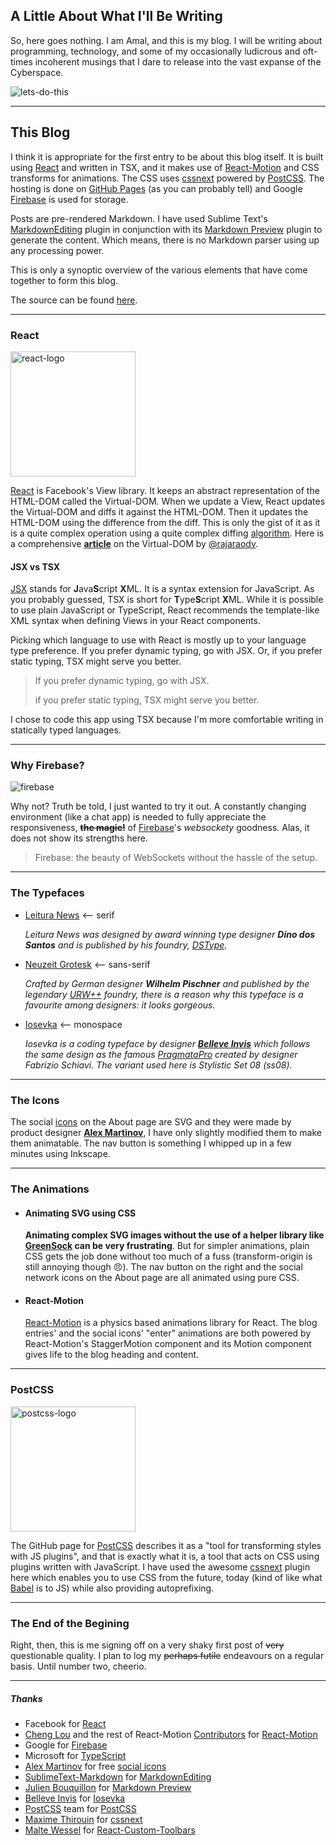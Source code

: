 ## A Little About What I'll Be Writing

So, here goes nothing. I am Amal, and this is my blog. I will be writing about programming, technology, and some of my occasionally ludicrous and oft-times incoherent musings that I dare to release into the vast expanse of the Cyberspace.

<img alt="lets-do-this" title="Let's do this!!!" src="https://firebasestorage.googleapis.com/v0/b/amalkarunarathna-353b0.appspot.com/o/firstArticle%2Fanchorman-the-legend-of-ron-burgundy-meme.jpg?alt=media&token=f90565df-aeeb-45a0-9e88-531f043fcc0e#centre">

---

## This Blog

I think it is appropriate for the first entry to be about this blog itself. It is built using [React][react] and written in TSX, and it makes use of [React-Motion][react-motion] and CSS transforms for animations. The CSS uses [cssnext][cssnext] powered by [PostCSS][postcss]. The hosting is done on [GitHub Pages][github-pages] (as you can probably tell) and Google [Firebase][firebase] is used for storage. 

Posts are pre-rendered Markdown. I have used Sublime Text's [MarkdownEditing][markdown-editing] plugin in conjunction with its [Markdown Preview][markdown-preview] plugin to generate the content. Which means, there is no Markdown parser using up any processing power. 

This is only a synoptic overview of the various elements that have come together to form this blog.

The source can be found [here][r3b311i0n].

---

### React

<img alt="react-logo" title="React" src="https://firebasestorage.googleapis.com/v0/b/amalkarunarathna-353b0.appspot.com/o/firstArticle%2Freact-logo.svg?alt=media&token=64f49ee1-247d-4da1-81e9-d8acc183f6f4#right" width="200" height="200">

[React][react] is Facebook's View library. It keeps an abstract representation of the HTML-DOM called the Virtual-DOM. When we update a View, React updates the Virtual-DOM and diffs it against the HTML-DOM. Then it updates the HTML-DOM using the difference from the diff. This is only the gist of it as it is a quite complex operation using a quite complex diffing [algorithm][react-diff].
Here is a comprehensive [**article**][virtual-dom] on the Virtual-DOM by [@rajaraodv][rajaraodv].

#### JSX vs TSX

[JSX][jsx] stands for **J**ava**S**cript **X**ML. It is a syntax extension for JavaScript. As you probably guessed, TSX is short for **T**ype**S**cript **X**ML. While it is possible to use plain JavaScript or TypeScript, React recommends the template-like XML syntax when defining Views in your React components.

Picking which language to use with React is mostly up to your language type preference. If you prefer dynamic typing, go with JSX. Or, if you prefer static typing, TSX might serve you better.

> If you prefer dynamic typing, go with JSX.
> 
> if you prefer static typing, TSX might serve you better.

I chose to code this app using TSX because I'm more comfortable writing in statically typed languages.

---

### Why Firebase?

<img alt="firebase" title="Firebase" src="https://firebasestorage.googleapis.com/v0/b/amalkarunarathna-353b0.appspot.com/o/firstArticle%2Ffirebase.png?alt=media&token=1bffe6a3-ad7b-4377-be3b-ca86514ae35a#right">

Why not? Truth be told, I just wanted to try it out. A constantly changing environment (like a chat app) is needed to fully appreciate the responsiveness, **~~the magic!~~** of [Firebase][firebase]'s _websockety_ goodness. Alas, it does not show its strengths here.

> Firebase: the beauty of WebSockets without the hassle of the setup.
 
---

### The Typefaces

 * [Leitura News][leitura] ⟵ serif
  
    _Leitura News was designed by award winning type designer **Dino dos Santos** and is published by his foundry, [DSType][dstype]._

 * [Neuzeit Grotesk][neuzeit-grotesk] ⟵ sans-serif

    _Crafted by German designer **Wilhelm Pischner** and published by the legendary [URW++][urw] foundry, there is a reason why this typeface is a favourite among designers: it looks gorgeous._

 * [Iosevka][iosevka-github] ⟵ monospace

    _Iosevka is a coding typeface by designer [**Belleve Invis**][be5invis-github] which follows the same design as the famous [PragmataPro][pragmatapro] created by designer Fabrizio Schiavi. The variant used here is Stylistic Set 08 (ss08)._

---

### The Icons

The social [icons][social-icons] on the About page are SVG and they were made by product designer [**Alex Martinov**][AlexMartinov], I have only slightly modified them to make them animatable. The nav button is something I whipped up in a few minutes using Inkscape.

---

### The Animations

* #### Animating SVG using CSS

    **Animating complex SVG images without the use of a helper library like [GreenSock][greensock] can be very frustrating**. But for simpler animations, plain CSS gets the job done without too much of a fuss (transform-origin is still annoying though 😠). The nav button on the right and the social network icons on the About page are all animated using pure CSS.

* #### React-Motion

    [React-Motion][react-motion] is a physics based animations library for React. The blog entries' and the social icons' "enter" animations are both powered by React-Motion's StaggerMotion component and its Motion component gives life to the blog heading and content.

---

### PostCSS

<img alt="postcss-logo" title="PostCSS" src="https://firebasestorage.googleapis.com/v0/b/amalkarunarathna-353b0.appspot.com/o/firstArticle%2Fpostcss-logo.svg?alt=media&token=13c47680-7c89-4bde-96de-9c653dd7d060#right" width="200" height="200">

The GitHub page for [PostCSS][postcss] describes it as a "tool for transforming styles with JS plugins", and that is exactly what it is, a tool that acts on CSS using plugins written with JavaScript. I have used the awesome [cssnext][cssnext] plugin here which enables you to use CSS from the future, today (kind of like what [Babel][babel] is to JS) while also providing autoprefixing.

---

### The End of the Begining

Right, then, this is me signing off on a very shaky first post of ~~very~~ questionable quality. I plan to log my ~~perhaps futile~~ endeavours on a regular basis. Until number two, cheerio.

---

##### Thanks

* Facebook for [React][react]
* [Cheng Lou](https://github.com/chenglou "Cheng Lou - GitHub") and the rest of React-Motion [Contributors](https://github.com/chenglou/react-motion/graphs/contributors "React-Motion Contributors") for [React-Motion][react-motion]
* Google for [Firebase][firebase]
* Microsoft for [TypeScript](https://www.typescriptlang.org "TypeScript")
* [Alex Martinov][AlexMartinov] for free [social icons][social-icons]
* [SublimeText-Markdown](https://github.com/SublimeText-Markdown "SublimeText-Markdown") for [MarkdownEditing][markdown-editing]
* [Julien Bouquillon](https://github.com/revolunet "revolunet") for [Markdown Preview][markdown-preview]
* [Belleve Invis][be5invis-github] for [Iosevka][iosevka-github]
* [PostCSS](https://github.com/postcss "PostCSS - GitHub") team for [PostCSS][postcss]
* [Maxime Thirouin](https://github.com/MoOx "MoOx") for [cssnext][cssnext]
* [Malte Wessel](https://github.com/malte-wessel "Malte Wessel - GitHub") for [React-Custom-Toolbars](https://github.com/malte-wessel/react-custom-scrollbars "React-Custom-Toolbars - GitHub")

[r3b311i0n]: https://github.com/r3b311i0n/r3b311i0n.github.io "Sauce"
[react]: https://facebook.github.io/react/ "React"
[babel]: https://babeljs.io/ "Babel"
[jsx]: https://facebook.github.io/react/docs/jsx-in-depth.html "JSX"
[firebase]: https://firebase.google.com "Firebase"
[react-motion]: https://github.com/chenglou/react-motion "React-Motion"
[cssnext]: http://cssnext.io "cssnext"
[postcss]: http://postcss.org "PostCSS"
[github-pages]: https://pages.github.com/ "GitHub Pages"
[markdown-editing]: https://github.com/SublimeText-Markdown/MarkdownEditing "MarkdownEditing"
[markdown-preview]: https://github.com/revolunet/sublimetext-markdown-preview "Markdown Preview"
[be5invis-github]: https://github.com/be5invis/Iosevka "Belleve Invis - GitHub"
[iosevka-github]: https://github.com/be5invis/Iosevka "Iosevka - GitHub"
[dstype]: http://www.dstype.com/ "DSType"
[leitura]: https://www.myfonts.com/fonts/dstype/leitura-news/ "Leitura News"
[urw]: https://www.urwpp.de/en/ "URW++"
[neuzeit-grotesk]: https://www.myfonts.com/fonts/urw/neuzeit-grotesk/ "Neuzeit Grotesk"
[pragmatapro]: https://www.fsd.it/shop/fonts/pragmatapro/ "PragmataPro"
[social-icons]: https://dribbble.com/shots/3149349-Free-Social-Icons-Update "Social Icons"
[AlexMartinov]: https://dribbble.com/Rengised "Alex Martinov"
[greensock]: https://greensock.com "GreenSock"
[react-diff]: https://facebook.github.io/react/docs/reconciliation.html "React Reconciliation"
[virtual-dom]: https://medium.com/@rajaraodv/the-inner-workings-of-virtual-dom-666ee7ad47cf "Virtual-DOM Article"
[rajaraodv]: https://twitter.com/rajaraodv "Raja Rao"